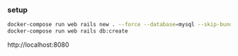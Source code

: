 ### setup

```sh
docker-compose run web rails new . --force --database=mysql --skip-bundle
docker-compose run web rails db:create
```

http://localhost:8080


